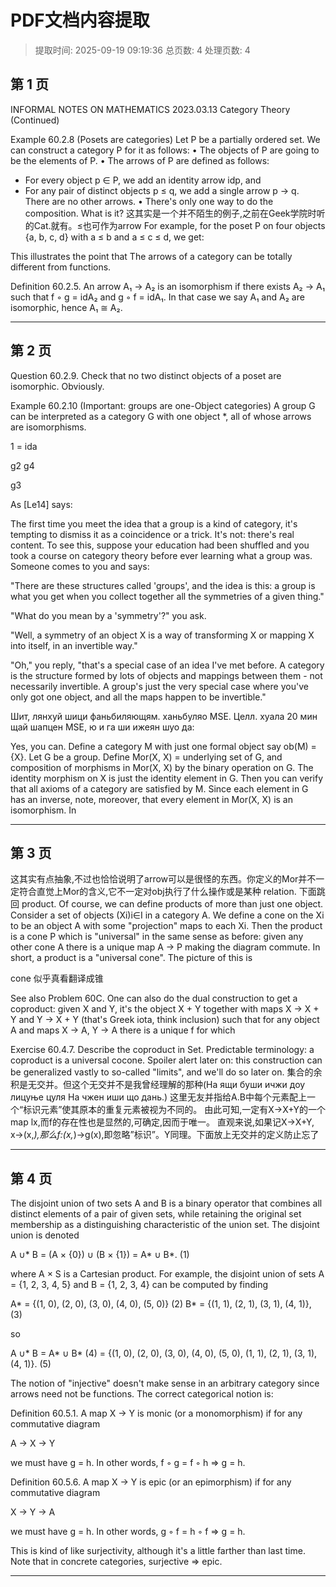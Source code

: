 # PDF文档内容提取
> 提取时间: 2025-09-19 09:19:36
> 总页数: 4
> 处理页数: 4

## 第 1 页

INFORMAL NOTES ON
MATHEMATICS
2023.03.13
Category Theory (Continued)

Example 60.2.8 (Posets are categories)
Let P be a partially ordered set. We can construct a category P for it as follows:
• The objects of P are going to be the elements of P.
• The arrows of P are defined as follows:
- For every object p ∈ P, we add an identity arrow idp, and
- For any pair of distinct objects p ≤ q, we add a single arrow p → q.
There are no other arrows.
• There's only one way to do the composition. What is it?
这其实是一个并不陌生的例子,之前在Geek学院时听的Cat.就有。≤也可作为arrow
For example, for the poset P on four objects {a, b, c, d} with a ≤ b and a ≤ c ≤ d, we get:

This illustrates the point that
The arrows of a category can be totally different from functions.

Definition 60.2.5. An arrow A₁ → A₂ is an isomorphism if there exists A₂ → A₁ such that f ◦ g = idA₂ and g ◦ f = idA₁. In that case we say A₁ and A₂ are isomorphic, hence A₁ ≅ A₂.

---

## 第 2 页

Question 60.2.9. Check that no two distinct objects of a poset are isomorphic.
Obviously.

Example 60.2.10 (Important: groups are one-Object categories)
A group G can be interpreted as a category G with one object *, all of whose arrows are isomorphisms.

1 = ida

g2 g4

g3

As [Le14] says:

The first time you meet the idea that a group is a kind of category, it's tempting to dismiss it as a coincidence or a trick. It's not: there's real content. To see this, suppose your education had been shuffled and you took a course on category theory before ever learning what a group was. Someone comes to you and says:

"There are these structures called 'groups', and the idea is this: a group is what you get when you collect together all the symmetries of a given thing."

"What do you mean by a 'symmetry'?" you ask.

"Well, a symmetry of an object X is a way of transforming X or mapping X into itself, in an invertible way."

"Oh," you reply, "that's a special case of an idea I've met before. A category is the structure formed by lots of objects and mappings between them - not necessarily invertible. A group's just the very special case where you've only got one object, and all the maps happen to be invertible."

Шит, лянхуй шици фаньбиляющям. ханьбуляо MSE.
Целл. хуала 20 мин щай шапцен МЅЕ, ю и га ши ижеян шуо да:

Yes, you can. Define a category M with just one formal object say ob(M) = {X}. Let G be a group. Define Mor(X, X) = underlying set of G, and composition of morphisms in Mor(X, X) by the binary operation on G. The identity morphism on X is just the identity element in G. Then you can verify that all axioms of a category are satisfied by M. Since each element in G has an inverse, note, moreover, that every element in Mor(X, X) is an isomorphism. In

---

## 第 3 页

这其实有点抽象,不过也恰恰说明了arrow可以是很怪的东西。你定义的Mor并不一定符合直觉上Mor的含义,它不一定对obj执行了什么操作或是某种 relation.
下面跳回 product.
Of course, we can define products of more than just one object. Consider a set of objects (Xi)i∈I in a category A. We define a cone on the Xi to be an object A with some "projection" maps to each Xi. Then the product is a cone P which is "universal" in the same sense as before: given any other cone A there is a unique map A → P making the diagram commute. In short, a product is a "universal cone".
The picture of this is

cone 似乎真看翻译成锥

See also Problem 60C.
One can also do the dual construction to get a coproduct: given X and Y, it's the object X + Y together with maps X → X + Y and Y → X + Y (that's Greek iota, think inclusion) such that for any object A and maps X → A, Y → A there is a unique f for which

Exercise 60.4.7. Describe the coproduct in Set.
Predictable terminology: a coproduct is a universal cocone.
Spoiler alert later on: this construction can be generalized vastly to so-called "limits", and we'll do so later on.
集合的余积是无交并。但这个无交并不是我曾经理解的那种(На ящи буши ичжи доу лицуње цуля На чжен иши що дань.)
这里无友并指给A.B中每个元素配上一个“标识元素”使其原本的重复元素被视为不同的。
由此可知,一定有X→X+Y的一个map lx,而f的存在性也是显然的,可确定,因而于唯一。
直观来说,如果记X→X+Y, x→(x,*),那么f:(x,*)→g(x),即忽略”标识”。Y同理。下面放上无交并的定义防止忘了

---

## 第 4 页

The disjoint union of two sets A and B is a binary operator that combines all distinct elements of a pair of given sets, while retaining the original set membership as a distinguishing characteristic of the union set. The disjoint union is denoted

A ∪* B = (A × {0}) ∪ (B × {1}) = A* ∪ B*. (1)

where A × S is a Cartesian product. For example, the disjoint union of sets A = {1, 2, 3, 4, 5} and B = {1, 2, 3, 4} can be computed by finding

A* = {(1, 0), (2, 0), (3, 0), (4, 0), (5, 0)} (2)
B* = {(1, 1), (2, 1), (3, 1), (4, 1)}, (3)

so

A ∪* B = A* ∪ B* (4)
= {(1, 0), (2, 0), (3, 0), (4, 0), (5, 0), (1, 1), (2, 1), (3, 1), (4, 1)}. (5)

The notion of "injective" doesn't make sense in an arbitrary category since arrows need not be functions. The correct categorical notion is:

Definition 60.5.1. A map X → Y is monic (or a monomorphism) if for any commutative diagram

A → X → Y

we must have g = h. In other words, f ◦ g = f ◦ h ⇒ g = h.

Definition 60.5.6. A map X → Y is epic (or an epimorphism) if for any commutative diagram

X → Y → A

we must have g = h. In other words, g ◦ f = h ◦ f ⇒ g = h.

This is kind of like surjectivity, although it's a little farther than last time. Note that in concrete categories, surjective ⇒ epic.

---

